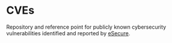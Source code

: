 # CVEs

Repository and reference point for publicly known cybersecurity vulnerabilities identified and reported by [eSecure](https://www.esecure.com.au/).
